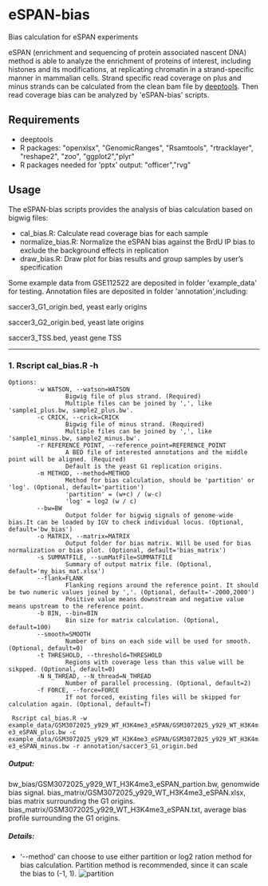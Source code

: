 # eSPAN-bias
Bias calculation for eSPAN experiments

eSPAN (enrichment and sequencing of protein associated nascent DNA) method is able to analyze the enrichment of proteins of interest, including histones and its modifications, at replicating chromatin in a strand-specific manner in mammalian cells. Strand specific read coverage on plus and minus strands can be calculated from the clean bam file by [deeptools](https://deeptools.readthedocs.io/en/develop/content/tools/bamCoverage.html). Then read coverage bias can be analyzed by 'eSPAN-bias' scripts.

## Requirements
* deeptools
* R packages: "openxlsx", "GenomicRanges", "Rsamtools", "rtracklayer", "reshape2", "zoo", "ggplot2","plyr"
* R packages needed for 'pptx' output: "officer","rvg"

## Usage
The eSPAN-bias scripts provides the analysis of bias calculation based on bigwig files:
* cal_bias.R: Calculate read coverage bias for each sample
* normalize_bias.R: Normalize the eSPAN bias against the BrdU IP bias to exclude the background effects in replication
* draw_bias.R: Draw plot for bias results and group samples by user’s specification

Some example data from GSE112522 are deposited in folder 'example_data' for testing. Annotation files are deposited in folder 'annotation',including:

saccer3_G1_origin.bed, yeast early origins

saccer3_G2_origin.bed, yeast late origins

saccer3_TSS.bed, yeast gene TSS

***
### 1. Rscript cal_bias.R -h
```
Options:
        -w WATSON, --watson=WATSON
                Bigwig file of plus strand. (Required)
                Multiple files can be joined by ',', like 'sample1_plus.bw, sample2_plus.bw'.
        -c CRICK, --crick=CRICK
                Bigwig file of minus strand. (Required)
                Multiple files can be joined by ',', like 'sample1_minus.bw, sample2_minus.bw'. 
        -r REFERENCE_POINT, --reference_point=REFERENCE_POINT
                A BED file of interested annotations and the middle point will be aligned. (Required)
                Default is the yeast G1 replication origins.
        -m METHOD, --method=METHOD
                Method for bias calculation, should be 'partition' or 'log'. (Optional, default='partition')
                'partition' = (w+c) / (w-c)
                'log' = log2 (w / c)
        --bw=BW
                Output folder for bigwig signals of genome-wide bias.It can be loaded by IGV to check individual locus. (Optional, default='bw_bias')
        -o MATRIX, --matrix=MATRIX
                Output folder for bias matrix. Will be used for bias normalization or bias plot. (Optional, default='bias_matrix')
        -s SUMMATFILE, --sumMatFile=SUMMATFILE
                Summary of output matrix file. (Optional, default='my_bias_mat.xlsx')
        --flank=FLANK
                Flanking regions around the reference point. It should be two numeric values joined by ','. (Optional, default='-2000,2000')
                Positive value means downstream and negative value means upstream to the reference point.
        -b BIN, --bin=BIN
                Bin size for matrix calculation. (Optional, default=100)
        --smooth=SMOOTH
                Number of bins on each side will be used for smooth. (Optional, default=0)
        -t THRESHOLD, --threshold=THRESHOLD
                Regions with coverage less than this value will be sikpped. (Optional, default=0)
        -N N_THREAD, --N_thread=N_THREAD
                Number of parallel processing. (Optional, default=2)
        -f FORCE, --force=FORCE
                If not forced, existing files will be skipped for calculation again. (Optional, default=T)
```
` Rscript cal_bias.R -w example_data/GSM3072025_y929_WT_H3K4me3_eSPAN/GSM3072025_y929_WT_H3K4me3_eSPAN_plus.bw -c example_data/GSM3072025_y929_WT_H3K4me3_eSPAN/GSM3072025_y929_WT_H3K4me3_eSPAN_minus.bw -r annotation/saccer3_G1_origin.bed`
##### Output:
bw_bias/GSM3072025_y929_WT_H3K4me3_eSPAN_partion.bw, genomwide bias signal.
bias_matrix/GSM3072025_y929_WT_H3K4me3_eSPAN.xlsx, bias matrix surrounding the G1 origins.
bias_matrix/GSM3072025_y929_WT_H3K4me3_eSPAN.txt, average bias profile surrounding the G1 origins.

##### Details:
* ‘--method’ can choose to use either partition or log2 ration method for bias calculation. Partition method is recommended, since it can scale the bias to (-1, 1).
![partition](https://github.com/clouds-drift/eSPAN-bias/tree/master/graph/partition.jpg)


